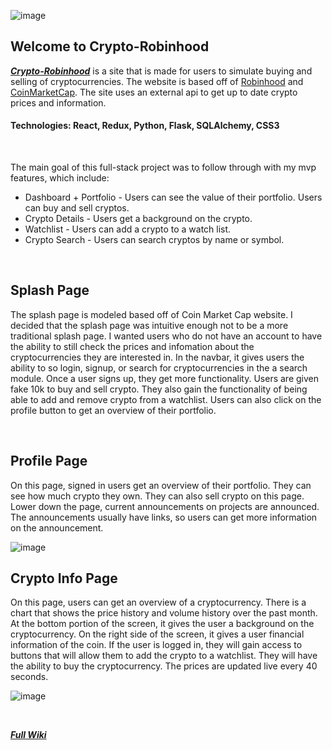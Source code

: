 ![image](https://user-images.githubusercontent.com/69159732/121092657-8639b600-c7b1-11eb-86a2-80df4f953f36.png)


## Welcome to Crypto-Robinhood
***[Crypto-Robinhood](https://crypto-robinhood.herokuapp.com/)*** is a site that is made for users to simulate buying and selling of cryptocurrencies. The website is based off of [Robinhood](https://robinhood.com/) and [CoinMarketCap](https://coinmarketcap.com/). The site uses an external api to get up to date crypto prices and information. 

#### Technologies: React, Redux, Python, Flask, SQLAlchemy, CSS3

&nbsp;&nbsp;&nbsp;&nbsp;&nbsp;&nbsp;&nbsp;&nbsp;&nbsp;&nbsp;

The main goal of this full-stack project was to follow through with my mvp features, which include:

- Dashboard + Portfolio - Users can see the value of their portfolio. Users can buy and sell cryptos.
- Crypto Details - Users get a background on the crypto.
- Watchlist - Users can add a crypto to a watch list.
- Crypto Search - Users can search cryptos by name or symbol. 

&nbsp;&nbsp;&nbsp;&nbsp;&nbsp;&nbsp;&nbsp;&nbsp;&nbsp;&nbsp;

## Splash Page
The splash page is modeled based off of Coin Market Cap website. I decided that the splash page was intuitive enough not to be a more traditional splash page. I wanted users who do not have an account to have the ability to still check the prices and infomation about the cryptocurrencies they are interested in. In the navbar, it gives users the ability to so login, signup, or search for cryptocurrencies in the a search module. Once a user signs up, they get more functionality. Users are given fake 10k to buy and sell crypto. They also gain the functionality of being able to add and remove crypto from a watchlist. Users can also click on the profile button to get an overview of their portfolio. 

&nbsp;&nbsp;&nbsp;&nbsp;&nbsp;&nbsp;&nbsp;&nbsp;&nbsp;&nbsp;

## Profile Page
On this page, signed in users get an overview of their portfolio. They can see how much crypto they own. They can also sell crypto on this page. Lower down the page, current announcements on projects are announced. The announcements usually have links, so users can get more information on the announcement.

![image](https://user-images.githubusercontent.com/69159732/121139176-1a316f00-c7fe-11eb-8c66-ab7a465e1de3.png)

## Crypto Info Page
On this page, users can get an overview of a cryptocurrency. There is a chart that shows the price history and volume history over the past month. At the bottom portion of the screen, it gives the user a background on the cryptocurrency. On the right side of the screen, it gives a user financial information of the coin. If the user is logged in, they will gain access to buttons that will allow them to add the crypto to a watchlist. They will have the ability to buy the cryptocurrency. The prices are updated live every 40 seconds. 

![image](https://user-images.githubusercontent.com/69159732/121139784-c1160b00-c7fe-11eb-8e92-6b7336827cc3.png)


&nbsp;&nbsp;&nbsp;&nbsp;&nbsp;&nbsp;&nbsp;&nbsp;&nbsp;&nbsp;

***[Full Wiki](https://github.com/ckyle6300/React-Project/wiki)***

